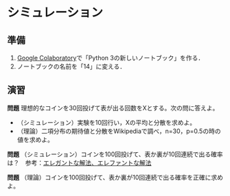 # シミュレーション

## 準備

1. [Google Colaboratory](https://research.google.com/colaboratory/)で「Python 3の新しいノートブック」を作る．
1. ノートブックの名前を「14」に変える．

## 演習

**問題** 理想的なコインを30回投げて表が出る回数をXとする。次の問に答えよ。

* （シミュレーション）実験を10回行い，Xの平均と分散を求めよ。
* （理論）二項分布の期待値と分散をWikipediaで調べ，n=30，p=0.5の時の値を求めよ。

**問題** （シミュレーション）コインを100回投げて、表か裏が10回連続で出る確率は？　参考：[エレガントな解法、エレファントな解法](https://note.mu/issei_y/n/n882e9f77e8bd)

**問題** （理論）コインを100回投げて、表か裏が10回連続で出る確率を正確に求めよ。